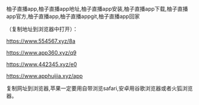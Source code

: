 柚子直播app,柚子直播app地址,柚子直播app安装,柚子直播app下载,柚子直播app官方,柚子直播app,柚子直播appgit,柚子直播app回家


（复制地址到浏览器中打开）：

https://www.554567.xyz/8a

https://www.app360.xyz/q9

https://www.442345.xyz/e0

https://www.apphuijia.xyz/app

复制网址到浏览器,苹果一定要用自带浏览safari,安卓用谷歌浏览器或者火狐浏览器。
